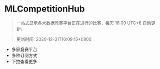 # MLCompetitionHub

> 一站式显示各大数据竞赛平台正在进行的比赛，每天 16:00 UTC+8 自动更新。
  
> 更新时间: 2020-12-31T16:09:15+0800 

* 多家竞赛平台
* 多种订阅方式
* 下拉查看更多